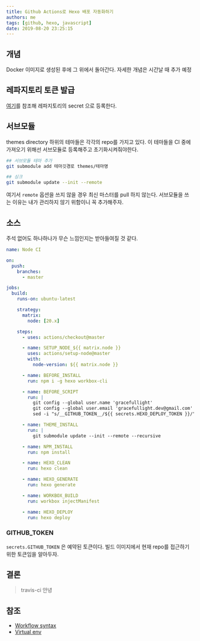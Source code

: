 ```yaml
---
title: Github Actions로 Hexo 배포 자동화하기
authors: me
tags: [github, hexo, javascript]
date: 2019-08-20 23:25:15
---
```


## 개념

Docker 이미지로 생성된 후에 그 위에서 돌아간다.
자세한 개념은 시간날 때 추가 예정

## 레파지토리 토큰 발급

[여기](https://help.github.com/en/github/authenticating-to-github/creating-a-personal-access-token-for-the-command-line)를 참조해 레파지토리의 secret 으로 등록한다.

## 서브모듈

themes directory 하위의 테마들은 각각의 repo를 가지고 있다.
이 테마들을 CI 중에 가져오기 위해선 서브모듈로 등록해주고 초기화시켜줘야한다.

```bash
## 서브모듈 테마 추가
git submodule add 테마깃경로 themes/테마명

## 싱크
git submodule update --init --remote
```

여기서 `remote` 옵션을 쓰지 않을 경우 최신 마스터를 pull 하지 않는다. 서브모듈을 쓰는 이유는 내가 관리하지 않기 위함이니 꼭 추가해주자.

## 소스

주석 없어도 하나하나가 무슨 느낌인지는 받아들여질 것 같다.

```yaml
name: Node CI

on:
  push:
    branches:
      - master

jobs:
  build:
    runs-on: ubuntu-latest

    strategy:
      matrix:
        node: [20.x]

    steps:
      - uses: actions/checkout@master

      - name: SETUP_NODE_${{ matrix.node }}
        uses: actions/setup-node@master
        with:
          node-version: ${{ matrix.node }}

      - name: BEFORE_INSTALL
        run: npm i -g hexo workbox-cli

      - name: BEFORE_SCRIPT
        run: |
          git config --global user.name 'gracefullight'
          git config --global user.email 'gracefullight.dev@gmail.com'
          sed -i "s/__GITHUB_TOKEN__/${{ secrets.HEXO_DEPLOY_TOKEN }}/" _config.yml

      - name: THEME_INSTALL
        run: |
          git submodule update --init --remote --recursive

      - name: NPM_INSTALL
        run: npm install

      - name: HEXO_CLEAN
        run: hexo clean

      - name: HEXO_GENERATE
        run: hexo generate

      - name: WORKBOX_BUILD
        run: workbox injectManifest

      - name: HEXO_DEPLOY
        run: hexo deploy
```

### GITHUB_TOKEN

`secrets.GITHUB_TOKEN` 은 예약된 토큰이다.
빌드 이미지에서 현재 repo를 접근하기 위한 토큰임을 알아두자.

## 결론

> travis-ci 안녕

## 참조

- [Workflow syntax](https://help.github.com/en/articles/workflow-syntax-for-github-actions)
- [Virtual env](https://help.github.com/en/articles/virtual-environments-for-github-actions)
